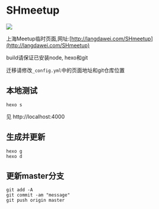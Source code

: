 # SHmeetup

![](https://api.travis-ci.org/Lchiffon/SHmeetup.svg?branch=master)

上海Meetup临时页面,网址:[http://langdawei.com/SHmeetup](http://langdawei.com/SHmeetup)

build请保证已安装node, hexo和git

迁移请修改`_config.yml`中的页面地址和git仓库位置


## 本地测试
```
hexo s
```

见 http://localhost:4000

## 生成并更新
```
hexo g
hexo d
```

## 更新master分支
```
git add -A
git commit -am "message"
git push origin master
```
